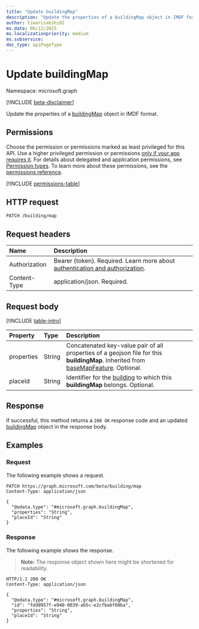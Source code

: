 ```yaml
---
title: "Update buildingMap"
description: "Update the properties of a buildingMap object in IMDF format."
author: tiwarisakshi02
ms.date: 06/12/2025
ms.localizationpriority: medium
ms.subservice: 
doc_type: apiPageType
---
```


# Update buildingMap

Namespace: microsoft.graph

[!INCLUDE [beta-disclaimer](../../includes/beta-disclaimer.md)]

Update the properties of a [buildingMap](../resources/buildingmap.md) object in IMDF format.

## Permissions

Choose the permission or permissions marked as least privileged for this API. Use a higher privileged permission or permissions [only if your app requires it](/graph/permissions-overview#best-practices-for-using-microsoft-graph-permissions). For details about delegated and application permissions, see [Permission types](/graph/permissions-overview#permission-types). To learn more about these permissions, see the [permissions reference](/graph/permissions-reference).

<!-- {
  "blockType": "permissions",
  "name": "buildingmap-update-permissions"
}
-->
[!INCLUDE [permissions-table](../includes/permissions/buildingmap-update-permissions.md)]

## HTTP request

<!-- {
  "blockType": "ignored"
}
-->
``` http
PATCH /building/map
```

## Request headers

|Name|Description|
|:---|:---|
|Authorization|Bearer {token}. Required. Learn more about [authentication and authorization](/graph/auth/auth-concepts).|
|Content-Type|application/json. Required.|

## Request body

[!INCLUDE [table-intro](../../includes/update-property-table-intro.md)]


|Property|Type|Description|
|:---|:---|:---|
|properties|String|Concatenated key-value pair of all properties of a geojson file for this **buildingMap**. Inherited from [baseMapFeature](../resources/basemapfeature.md). Optional.|
|placeId|String|Identifier for the [building](./building.md) to which this **buildingMap** belongs. Optional.|



## Response

If successful, this method returns a `200 OK` response code and an updated [buildingMap](../resources/buildingmap.md) object in the response body.

## Examples

### Request

The following example shows a request.
<!-- {
  "blockType": "request",
  "name": "update_buildingmap"
}
-->
``` http
PATCH https://graph.microsoft.com/beta/building/map
Content-Type: application/json

{
  "@odata.type": "#microsoft.graph.buildingMap",
  "properties": "String",
  "placeId": "String"
}
```


### Response

The following example shows the response.
>**Note:** The response object shown here might be shortened for readability.
<!-- {
  "blockType": "response",
  "truncated": true
}
-->
``` http
HTTP/1.1 200 OK
Content-Type: application/json

{
  "@odata.type": "#microsoft.graph.buildingMap",
  "id": "fdd0957f-e940-0039-ab5c-e2cfbabf08ba",
  "properties": "String",
  "placeId": "String"
}
```

